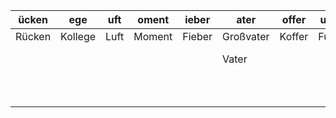 | ücken | ege | uft | oment | ieber | ater | offer | ußball | athaus | ellte | ernet | enzin | üssel | arbe | offel | erschein | aden | olle | ad | ührer | ühlschrank | ag | ai | ipp | eschoss | al | an | as | ienstand | au | ax | uhl | üro | eichen | obahn | eamte | eid | ension | eil | ein | ogel | irma | eife | üse | eis | ioren | ohnung | ewicht | ösung | eit | aar | andtuch | ellung | ausfrau | artner | abe | irm | enster | adung | üte | ieter | usik | aby | unsch | iere | ahrrad | acht | eption | ach | ist | aubnis | irne | ortion | ahrung | eld | aß | ee | ef | örper | eg | adio | abel | endung | aben | ellner | elt | eige | onto | ule | adt | ache | uli | ogen | urtsjahr | ament | ema | eme | iete | emd | unger | ankheit | erkehr | affee | eitung | ettel | etrag | ume | acke | euerwehr | abrik | etter | ehrer | orgen | ildung | over | ähe | odukt | egen | und | unde | itte | aft | uni | undheit | eundin | ebühr | ausmann | ilch | useum | erkunft | age | unge | ugzeug | altung | ädchen | ienstag | ilfe | och | ock | orden | otfall | äufer | ahl | ahn | inter | essel | ahr | oblem | ode | ermarkt | eisch | esser | arin | ulat | ular | eschirr | eichholz | antel | eldung | ückwunsch | udium | ilie | ötchen | era | erd | obby | erg | ontakt | ähre | erricht | onntag | ahnsteig | udent | ohne | err | afé | egin | otarzt | esten | ofa | erz | ippe | off | urm | euer | ommer | ester | urs | arkt | erkstatt | ochter | use | est | urst | ustrie | arfüm | anuar | uss | ust | annte | ald | ezept | alter | eispiel | ett | izei | iseur | ute | als | ause | eifen | alz | ourist | andy | upfen | alat | ohn | eitag | eipe | erbung | ame | erein | indung | apier | urtsort | iosk | eller | ob | and | ane | eise | om | ank | enteil | ann | undgang | otiz | oche | ot | üden | ebnis | uppe | ange | euzung | esuch | ille | ospekt | onbuch | eppich | ober | undin | eilung | echnung | emann | ahrplan | örse | epäck | eutsche | andschaft | äckchen | ätung | ichten | ext | erkzeug | aucher | ebruar | edit | atum | eitzahl | asse | eben | ebel | oll | ärz | einung | euerzeug | etit | äse | orge | ehre | olz | atur | erei | etik | aurant | eund | ität | eamtin | arte | ühstück | üche | eitschrift | atung | orwahl | efrau | ark | arty | eistift | uchung | eizeit | urtstag | onat | ück | one | espräch | efon | aket | orsicht | ass | ement | eizung | ielplatz | ast | eschäft | anne | irtschaft | ice | ick | ug | uh | entin | ate | ur | ühjahr | us | ut | ahrer | att | erstag | asche | erschied | opf | omat | uittung | erie | atz | astik | ogramm | empel | enthalt | atze | aum | otor | onzert | erin | aus | umschlag | erien | asium | immbad | alle | ied | ahnhof | ief | ildschirm | ier | iergang | eschenk | öße | ummer | orf | achbar | öffel | igung | itter | aushalt | iff | ittel | ort | äsche | inken | ücke | alkon | ür | icket | eidung | ose | ericht | änder | ender | uß | ikum | ampe | ensch | ertsteuer | eute | oss | ost | erzen | ühling | axi | ontag | eltern | ote | entrum | ember | asten | isco | oto | irche | okal | ideo | enbahn | isch | udel | ermin | erial | uder | ister | ette | ehler | etall | uchen | agen | asser | abatt | enge | ebot | ohner | ittag | ation | ähnchen | ager | üll | erschrift | utter | aße | ertrag | esicht | inkgeld | axis | entag | ucker | icht | uch | ittwoch | achtung | esamt | eitsplatz | ild | öbel | afen | ede | ilm | esse | erbst | oktor | eater | uter | arten | olke | änger | artei | üfung | auer | immer | amstag | eppe | eruf | eer | ührung | ind | onne | ing | usche | üler | ino | etränk | eugnis | eimat | 
| ----- | --- | --- | ----- | ----- | ---- | ----- | ------ | ------ | ----- | ----- | ----- | ----- | ---- | ----- | -------- | ---- | ---- | -- | ----- | ---------- | -- | -- | --- | ------- | -- | -- | -- | -------- | -- | -- | --- | --- | ------ | ----- | ----- | --- | ------ | --- | --- | ---- | ---- | ---- | --- | --- | ----- | ------ | ------ | ----- | --- | --- | ------- | ------ | ------- | ------ | --- | --- | ------ | ----- | --- | ----- | ---- | --- | ----- | ---- | ------ | ---- | ------ | --- | --- | ------ | ---- | ------ | ------ | --- | -- | -- | -- | ----- | -- | ---- | ---- | ------ | ---- | ------ | --- | ---- | ---- | --- | --- | ---- | --- | ---- | -------- | ----- | --- | --- | ---- | --- | ----- | ------- | ------ | ----- | ------ | ----- | ----- | --- | ---- | -------- | ----- | ----- | ----- | ----- | ------ | ---- | --- | ----- | ---- | --- | ---- | ---- | --- | --- | ------- | ------ | ----- | ------- | ---- | ----- | ------- | --- | ---- | ------ | ------ | ------ | ------- | ---- | --- | --- | ----- | ------ | ----- | --- | --- | ----- | ----- | --- | ----- | --- | ------- | ----- | ----- | ---- | ---- | ---- | ------- | -------- | ----- | ------ | --------- | ----- | ---- | ------ | --- | --- | ---- | --- | ------ | ---- | ------- | ------ | -------- | ----- | ---- | --- | --- | ---- | ------ | ----- | --- | --- | ---- | --- | --- | ---- | ----- | ----- | --- | ---- | -------- | ------ | --- | --- | ---- | ------ | ----- | ----- | --- | --- | ----- | --- | ----- | ----- | ------- | --- | ---- | ----- | --- | --- | ---- | ----- | --- | ------ | ---- | ----- | ---- | --- | ----- | ---- | ------ | --- | ----- | ------ | ----- | ------- | ---- | ----- | -- | --- | --- | ---- | -- | --- | ------ | --- | ------- | ---- | ---- | -- | ---- | ----- | ---- | ---- | ------ | ----- | ---- | ------ | ------ | ------ | ---- | ----- | ------ | ------- | ----- | ------- | ---- | ----- | ------- | --------- | ------- | ----- | ------ | --- | ------- | ------ | ------ | ---- | ---- | ------- | ---- | ---- | ---- | --- | --- | ------ | -------- | ---- | --- | ---- | ---- | --- | ---- | ---- | ---- | ------ | ---- | ---- | ------ | ---- | ------- | ---- | ---------- | ----- | ------ | ----- | --- | ---- | ------- | ------ | ------ | ------- | ---- | --- | --- | ------- | ---- | ---- | ------- | --- | ----- | ------ | -------- | --- | ------- | ---- | --------- | --- | --- | -- | -- | ----- | --- | -- | ------ | -- | -- | ----- | --- | ------ | ----- | -------- | --- | ---- | ------- | ---- | --- | ----- | ------ | ----- | ------- | ---- | --- | ---- | ------ | ---- | --- | -------- | ----- | ----- | ------ | ---- | --- | ------ | --- | --------- | --- | ------- | ------- | --- | ----- | --- | ------ | ----- | ----- | ----- | ------- | --- | ----- | --- | ----- | ----- | ---- | ----- | -- | ----- | ------ | --- | ------ | ----- | ----- | -- | ---- | ---- | ----- | --------- | ---- | --- | --- | ----- | ------ | --- | ----- | ------ | --- | ------ | ----- | ----- | ---- | --- | ----- | ---- | ---- | ------ | ---- | ---- | ----- | ----- | ---- | ----- | ---- | ----- | ----- | ----- | ---- | ----- | ----- | ---- | ---- | ----- | ----- | ----- | ------- | ---- | --- | --------- | ----- | --- | ------ | ------ | ------- | ---- | ----- | ----- | ---- | --- | ------- | ------- | ----- | --------- | --- | ---- | ---- | --- | --- | ---- | ----- | ----- | ----- | ---- | ----- | ---- | ----- | ----- | ----- | ---- | ----- | ------ | ---- | ---- | --- | ------ | --- | ---- | --- | ----- | ---- | --- | ------ | ------ | ----- | 
| Rücken | Kollege | Luft | Moment | Fieber | Großvater | Koffer | Fußball | Rathaus | Angestellte | Internet | Benzin | Schlüssel | Farbe | Kartoffel | Führerschein | Laden | Kontrolle | Bad | Reiseführer | Kühlschrank | Tag | Mai | Tipp | Erdgeschoss | Mal | Plan | Gas | Familienstand | Frau | Fax | Stuhl | Büro | Kennzeichen | Autobahn | Beamte | Kleid | Halbpension | Teil | Bein | Vogel | Firma | Seife | Gemüse | Gleis | Senioren | Wohnung | Gewicht | Lösung | Zeit | Haar | Handtuch | Ausstellung | Hausfrau | Partner | Aufgabe | Schirm | Fenster | Einladung | Tüte | Vermieter | Musik | Baby | Wunsch | Papiere | Fahrrad | Nacht | Rezeption | Dach | Frist | Erlaubnis | Birne | Portion | Erfahrung | Geld | Spaß | See | Chef | Körper | Weg | Radio | Gabel | Sendung | Guthaben | Kellner | Welt | Anzeige | Konto | Schule | Stadt | Sache | Juli | Bogen | Geburtsjahr | Medikament | Thema | Creme | Miete | Hemd | Hunger | Krankheit | Verkehr | Kaffee | Zeitung | Zettel | Betrag | Blume | Jacke | Feuerwehr | Fabrik | Wetter | Lehrer | Morgen | Ausbildung | Pullover | Nähe | Produkt | Regen | Hund | Kunde | Bitte | Saft | Juni | Gesundheit | Freundin | Gebühr | Hausmann | Milch | Museum | Unterkunft | Ansage | Junge | Flugzeug | Unterhaltung | Mädchen | Dienstag | Hilfe | Loch | Rock | Norden | Notfall | Verkäufer | Zahl | Bahn | Winter | Sessel | Jahr | Problem | Mode | Supermarkt | Fleisch | Messer | Nachbarin | Konsulat | Formular | Geschirr | Streichholz | Mantel | Anmeldung | Glückwunsch | Studium | Familie | Brötchen | Kamera | Herd | Hobby | Berg | Kontakt | Fähre | Unterricht | Sonntag | Bahnsteig | Student | Bohne | Herr | Café | Kollegin | Notarzt | Westen | Sofa | Herz | Grippe | Stoff | Turm | Feuer | Sommer | Schwester | Kurs | Markt | Werkstatt | Tochter | Bluse | Fest | Durst | Industrie | Parfüm | Januar | Fluss | Lust | Bekannte | Wald | Rezept | Schalter | Beispiel | Bett | Polizei | Friseur | Minute | Hals | Pause | Reifen | Salz | Tourist | Handy | Schnupfen | Salat | Lohn | Freitag | Kneipe | Bewerbung | Dame | Verein | Verbindung | Papier | Geburtsort | Kiosk | Keller | Job | Hand | Banane | Reise | Dom | Bank | Gegenteil | Mann | Rundgang | Notiz | Woche | Brot | Süden | Ergebnis | Gruppe | Orange | Kreuzung | Besuch | Brille | Prospekt | Telefonbuch | Teppich | Oktober | Kundin | Mitteilung | Rechnung | Ehemann | Fahrplan | Geldbörse | Gepäck | Deutsche | Landschaft | Päckchen | Verspätung | Nachrichten | Text | Werkzeug | Raucher | Februar | Kredit | Datum | Postleitzahl | Kasse | Leben | Nebel | Zoll | März | Meinung | Feuerzeug | Appetit | Käse | Sorge | Lehre | Holz | Natur | Bäckerei | Kosmetik | Restaurant | Freund | Qualität | Beamtin | Fahrkarte | Frühstück | Küche | Zeitschrift | Beratung | Vorwahl | Ehefrau | Park | Party | Bleistift | Untersuchung | Freizeit | Geburtstag | Monat | Glück | Zitrone | Gespräch | Telefon | Paket | Vorsicht | Pass | Appartement | Heizung | Spielplatz | Gast | Geschäft | Kanne | Wirtschaft | Service | Blick | Zug | Schuh | Studentin | Tomate | Flur | Frühjahr | Bus | Blut | Fahrer | Blatt | Donnerstag | Brieftasche | Unterschied | Kopf | Automat | Quittung | Batterie | Platz | Plastik | Programm | Stempel | Aufenthalt | Katze | Baum | Motor | Konzert | Lehrerin | Haus | Briefumschlag | Ferien | Gymnasium | Schwimmbad | Halle | Lied | Bahnhof | Brief | Bildschirm | Bier | Spaziergang | Geschenk | Größe | Nummer | Dorf | Nachbar | Löffel | Ermäßigung | Gewitter | Haushalt | Schiff | Mittel | Wort | Wäsche | Schinken | Brücke | Balkon | Tür | Ticket | Kleidung | Hose | Gericht | Ausländer | Absender | Fuß | Praktikum | Lampe | Mensch | Mehrwertsteuer | Leute | Schloss | Post | Schmerzen | Frühling | Taxi | Montag | Großeltern | Note | Zentrum | Dezember | Briefkasten | Disco | Foto | Kirche | Lokal | Video | Straßenbahn | Fisch | Nudel | Termin | Material | Bruder | Geschwister | Kassette | Fehler | Metall | Kuchen | Magen | Wasser | Rabatt | Menge | Angebot | Einwohner | Mittag | Information | Hähnchen | Lager | Müll | Unterschrift | Butter | Straße | Vertrag | Gesicht | Trinkgeld | Praxis | Wochentag | Drucker | Licht | Buch | Mittwoch | Übernachtung | Standesamt | Arbeitsplatz | Bild | Möbel | Flughafen | Anrede | Film | Adresse | Herbst | Doktor | Theater | Computer | Garten | Wolke | Empfänger | Partei | Prüfung | Dauer | Zimmer | Samstag | Treppe | Beruf | Meer | Einführung | Kind | Mülltonne | Ding | Dusche | Schüler | Kino | Getränk | Zeugnis | Heimat | 
|       |     |     |       |       | Vater |       |        |        |       |       |       |       |      |       |          |      |      |    |       |            |    |    |     |         |    |    | Glas |          |    |    |     |     |        |       |       | Leid | Pension |     | Schwein |      |      |      |     | Kreis |       |        |        |       |     |     |         |        |         |        |     |     |        |       |     |       |      |     |       |      |        |      |        |     |     |        |      |        |        |     |    | Tee |    |       |    |      |      |        |      |        |     |      |      |     |     | Sprache |     |      |          |       |     |     |      |     |       |         |        |       |        |       |       |     |      |          |       |       |       |       |        |      |     |       |      | Mund | Sekunde | Mitte |     |     |         |        |       |         |      |       |         | Aussage |      |        |        |        |         |      |     | Stock |       |        |       |     | S-Bahn |       |       |     |       |     |         |       |       |      |      |      |         |          |       |        |           |       |      |        |     |     |      |     |        |      |         |        |          |       |      |     |     |      |        |       |     |     |      |     |     | Steuer |       |       |     |      |          |        |     | Test | Wurst |        |       |       | Schluss |     |       |     |       |       |         |     |      |       |     |     |      |       |     |        |      |       |      | Sohn |       |      |        | Name |       |        |       |         |      | Teller |    | Land |     |      | Strom | Dank |        |     |         |      |      |    |      |       | Suppe |      |        |       |      |        |        |        |      |       |        |         |       |         |      |       |         |           |         |       |        |     |         |        |        |      |      |         | Klasse |      |      |     |     |        |          |      |     |      |      |     | Reparatur |      |      |        |      |      |        | Karte |         |      |            |       |        |       |     |      |         |        |        |         |      | Stück |     |         |      |      |         |     |       |        |          |     |         | Panne |           |     |     |    |    |       |     |    |        |    |    |       |     |        | Flasche |          | Topf |      |         |      | Satz |       |        |       |         |      | Raum |      |        | Partnerin |     |          |       |       |        |      |     |        |     |           | Tier |         |         |     |       |     |        |       | Kündigung |       |         |     |       |     |       |       |      |       |    |       |        | Rose |        |       | Kalender | Gruß |      |      |       |           |      |     |     |       |        |     |       |        |     |        | November |       |      |     |       |      |      |        | Tisch |      |       |       |      |       | Kette |       |       |       | Wagen |       |       |      |      |       | Nachmittag | Operation |         |      |     |           | Großmutter |     |        |        |         |      |       | Zucker |      |     |         |         |       |           | Schild |      |      |     |     |      |       |       |       |      |       |      |       |       |       |      |       |        |      |      |     | Führung | Rind | Sonne |     |       |      |     |        |        |       | 
|       |     |     |       |       |      |       |        |        |       |       |       |       |      |       |          |      |      |    |       |            |    |    |     |         |    |    |    |          |    |    |     |     |        |       |       |     |        |     | Wein |      |      |      |     | Preis |       |        |        |       |     |     |         |        |         |        |     |     |        |       |     |       |      |     |       |      |        |      |        |     |     |        |      |        |        |     |    |    |    |       |    |      |      |        |      |        |     |      |      |     |     |      |     |      |          |       |     |     |      |     |       |         |        |       |        |       |       |     |      |          |       |       |       |       |        |      |     |       |      |     | Stunde |      |     |     |         |        |       |         |      |       |         | Frage |      |        |        |        |         |      |     |     |       |        |       |     | Zahn |       |       |     |       |     |         |       |       |      |      |      |         |          |       |        |           |       |      |        |     |     |      |     |        |      |         |        |          |       |      |     |     |      |        |       |     |     |      |     |     |      |       |       |     |      |          |        |     |     |      |        |       |       |     |     |       |     |       |       |         |     |      |       |     |     |      |       |     |        |      |       |      |     |       |      |        | Vorname |       |        |       |         |      |       |    | Strand |     |      |    | Schrank |        |     |         |      |      |    |      |       |      |      |        |       |      |        |        |        |      |       |        |         |       |         |      |       |         |           |         |       |        |     |         |        |        |      |      |         | Tasse |      |      |     |     |        |          |      |     |      |      |     |      |      |      |        |      |      |        |      |         |      |            |       |        |       |     |      |         |        |        |         |      |     |     |         |      |      |         |     |       |        |          |     |         |      |           |     |     |    |    |       |     |    |        |    |    |       |     |        | Tasche |          |     |      |         |      |     |       |        |       |         |      |     |      |        | Raucherin |     |          |       |       |        |      |     |        |     |           |     |         |         |     |       |     |        |       | Reinigung |       |         |     |       |     |       |       |      |       |    |       |        |     |        |       |       |    |      |      |       |           |      |     |     |       |        |     |       |        |     |        | September |       |      |     |       |      |      |        |      |      |       |       |      |       | Toilette |       |       |       |      |       |       |      |      |       | Vormittag |       |         |      |     |           | Mutter |     |        |        |         |      |       |       |      |     |         |         |       |           |     |      |      |     |     |      |       |       |       |      |       |      |       |       |       |      |       |        |      |      |     |        | Wind |      |     |       |      |     |        |        |       | 
|       |     |     |       |       |      |       |        |        |       |       |       |       |      |       |          |      |      |    |       |            |    |    |     |         |    |    |    |          |    |    |     |     |        |       |       |     |        |     |     |      |      |      |     | Reis |       |        |        |       |     |     |         |        |         |        |     |     |        |       |     |       |      |     |       |      |        |      |        |     |     |        |      |        |        |     |    |    |    |       |    |      |      |        |      |        |     |      |      |     |     |      |     |      |          |       |     |     |      |     |       |         |        |       |        |       |       |     |      |          |       |       |       |       |        |      |     |       |      |     |      |      |     |     |         |        |       |         |      |       |         | Garage |      |        |        |        |         |      |     |     |       |        |       |     |     |       |       |     |       |     |         |       |       |      |      |      |         |          |       |        |           |       |      |        |     |     |      |     |        |      |         |        |          |       |      |     |     |      |        |       |     |     |      |     |     |      |       |       |     |      |          |        |     |     |      |        |       |       |     |     |       |     |       |       |         |     |      |       |     |     |      |       |     |        |      |       |      |     |       |      |        |     |       |        |       |         |      |       |    |     |     |      |    |     |        |     |         |      |      |    |      |       |      |      |        |       |      |        |        |        |      |       |        |         |       |         |      |       |         |           |         |       |        |     |         |        |        |      |      |         |      |      |      |     |     |        |          |      |     |      |      |     |      |      |      |        |      |      |        |      |         |      |            |       |        |       |     |      |         |        |        |         |      |     |     |         |      |      |         |     |       |        |          |     |         |      |           |     |     |    |    |       |     |    |        |    |    |       |     |        |       |          |     |      |         |      |     |       |        |       |         |      |     |      |        | Schülerin |     |          |       |       |        |      |     |        |     |           |     |         |         |     |       |     |        |       |       |       |         |     |       |     |       |       |      |       |    |       |        |     |        |       |       |    |      |      |       |           |      |     |     |       |        |     |       |        |     |        |       |       |      |     |       |      |      |        |      |      |       |       |      |       | Zigarette |       |       |       |      |       |       |      |      |       |       |       |         |      |     |           |       |     |        |        |         |      |       |       |      |     |         |         |       |           |     |      |      |     |     |      |       |       |       |      |       |      |       |       |       |      |       |        |      |      |     |        |     |      |     |       |      |     |        |        |       | 

